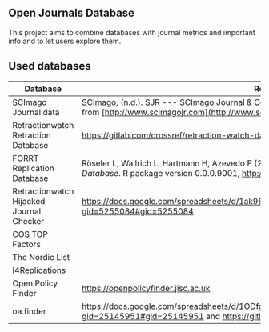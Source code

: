 ## Open Journals Database

This project aims to combine databases with journal metrics and important info and to let users explore them.

## Used databases

| Database | Reference |
|------------------------------------|------------------------------------|
| SCImago Journal data | SCImago, (n.d.). SJR --- SCImago Journal & Country Rank [Portal]. Retrieved Date you Retrieve, from [http://www.scimagojr.com](http://www.scimagojr.com/) |
| Retractionwatch Retraction Database | <https://gitlab.com/crossref/retraction-watch-data/-/blob/main/retraction_watch.csv?ref_type=heads> |
| FORRT Replication Database | Röseler L, Wallrich L, Hartmann H, Azevedo F (2024). *FReD: Interfaces to the FORRT Replication Database*. R package version 0.0.0.9001, <http://forrt.org/FReD/>. |
| Retractionwatch Hijacked Journal Checker | <https://docs.google.com/spreadsheets/d/1ak985WGOgGbJRJbZFanoktAN_UFeExpE/edit?gid=5255084#gid=5255084> |
| COS TOP Factors |  |
| The Nordic List |  |
| I4Replications |  |
| Open Policy Finder | <https://openpolicyfinder.jisc.ac.uk> |
| oa.finder | <https://docs.google.com/spreadsheets/d/1ODfgjX_atXQcMYf1hWry9DjLbHkiPCi1MYdgjPRPmHI/edit?gid=25145951#gid=25145951> and <https://gitlab.ub.uni-bielefeld.de/nina.schoenfelder/oa.finder> |
